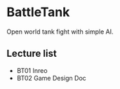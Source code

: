 # BattleTank
Open world tank fight with simple AI.

## Lecture list
* BT01 Inreo
* BT02 Game Design Doc

